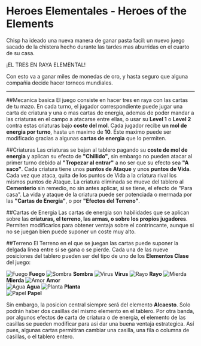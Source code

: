 # Heroes Elementales - Heroes of the Elements

Chisp ha ideado una nueva manera de ganar pasta facil: un nuevo juego sacado de la chistera hecho durante las tardes mas aburridas en el cuarto de su casa.

¡EL TRES EN RAYA ELEMENTAL!

Con esto va a ganar miles de monedas de oro, y hasta seguro que alguna compañia decide hacer torneos mundiales.
___

##Mecanica basica
El juego consiste en hacer tres en raya con las cartas de tu mazo. En cada turno, el jugador correspondiente puede jugar una carta de criatura y una o mas cartas de energia, ademas de poder mandar a las criaturas en el campo a atacarse entre ellas, o usar su **Level 1** o **Level 2** contra estas criaturas bajo **coste del mol**.
Cada jugador recibe **un mol de energia por turno**, hasta un maximo de **10**. Éste maximo puede ser modificado gracias a algunas **cartas de energia** que lo permiten.

##Criaturas
Las criaturas se bajan al tablero pagando su **coste de mol de energia** y aplican su efecto de **"Chillido"**, sin embargo no pueden atacar al primer turno debido al **"Tropezar al entrar"** a no ser que su efecto sea **"A saco"**. Cada criatura tiene unos **puntos de Ataque** y unos **puntos de Vida**. Cada vez que ataca, quita de los puntos de Vida a la criatura rival los mismos puntos de Ataque. La criatura eliminada se mueve del tablero al **Cementerio** sin remedio, no sin antes aplicar, si se tiene, el efecto de "Para casa". La vida y ataque de la criatura puede ser potenciada o mermada por las **"Cartas de Energia"**, o por **"Efectos del Terreno"**.

##Cartas de Energia
Las cartas de energia son habilidades que se aplican sobre las **criaturas, el terreno, las armas, o sobre los propios jugadores**. Permiten modificarlos para obtener ventaja sobre el contrincante, aunque si no se juegan bien puede suponer un coste muy alto.

##Terreno
El Terreno en el que se juegan las cartas puede suponer la delgada linea entre si se gana o se pierde. Cada una de las nueve posiciones del tablero pueden ser del tipo de uno de los **Elementos Clase** del juego: 



![Fuego](http://jesulink.com/fanwiki/images/thumb/7/73/Fuego_big.png/30px-Fuego_big.png) __Fuego__  ![Sombra](http://jesulink.com/fanwiki/images/thumb/9/91/Sombra_big.png/30px-Sombra_big.png) __Sombra__ ![Virus](http://jesulink.com/fanwiki/images/thumb/9/95/Virus_big.png/30px-Virus_big.png) __Virus__ 
![Rayo](http://jesulink.com/fanwiki/images/thumb/d/df/Rayo_big.png/30px-Rayo_big.png) __Rayo__  ![Mierda](http://jesulink.com/fanwiki/images/thumb/6/61/Mierda_big.png/30px-Mierda_big.png) __Mierda__  ![Amor](http://jesulink.com/fanwiki/images/thumb/3/3a/Corazon_big.png/30px-Corazon_big.png) __Amor__  
![Agua](http://jesulink.com/fanwiki/images/thumb/a/a0/Agua_small.png/30px-Agua_small.png) __Agua__  ![Planta](http://jesulink.com/fanwiki/images/thumb/d/d5/Planta_big.png/30px-Planta_big.png) __Planta__  
![Papel](http://jesulink.com/fanwiki/images/thumb/2/2e/Papel_big.png/30px-Papel_big.png) __Papel__  



Sin embargo, la posicion central siempre será del elemento **Alcaesto**. Solo podrán haber dos casillas del mismo elemento en el tablero. Por otra banda, por algunos efectos de carta de criatura o de energia, el elemento de las casillas se pueden modificar para asi dar una buena ventaja estrategica. Así pues, algunas cartas permitiran cambiar una casilla, una fila o columna de casillas, o el tablero entero.